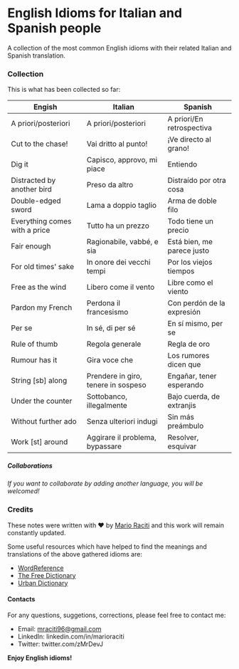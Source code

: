 # English Idioms for Italian and Spanish people

A collection of the most common English idioms with their related Italian and Spanish translation.

### Collection

This is what has been collected so far:

| Engish                        | Italian                             | Spanish                     |
| ------                        | ------                              | ------                      |
| A priori/posteriori           | A priori/posteriori                 | A priori/En retrospectiva   |
| Cut to the chase!             | Vai dritto al punto!                | ¡Ve directo al grano!       |
| Dig it                        | Capisco, approvo, mi piace          | Entiendo                    |
| Distracted by another bird    | Preso da altro                      | Distraído por otra cosa     |
| Double-edged sword            | Lama a doppio taglio                | Arma de doble filo          |
| Everything comes with a price | Tutto ha un prezzo                  | Todo tiene un precio        |
| Fair enough                   | Ragionabile, vabbé, e sia           | Está bien, me parece justo  |
| For old times' sake           | In onore dei vecchi tempi           | Por los viejos tiempos      |
| Free as the wind              | Libero come il vento                | Libre como el viento        |
| Pardon my French              | Perdona il francesismo              | Con perdón de la expresión  |
| Per se                        | In sé, di per sé                    | En sí mismo, per se         |
| Rule of thumb                 | Regola generale                     | Regla de oro                |
| Rumour has it                 | Gira voce che                       | Los rumores dicen que       |
| String [sb] along             | Prendere in giro, tenere in sospeso | Engañar, tener esperando    |
| Under the counter             | Sottobanco, illegalmente            | Bajo cuerda, de extranjis   |
| Without further ado           | Senza ulteriori indugi              | Sin más preámbulo           |
| Work [st] around              | Aggirare il problema, bypassare     | Resolver, esquivar          |

##### Collaborations

_If you want to collaborate by adding another language, you will be welcomed!_

### Credits

These notes were written with ♥ by [Mario Raciti](https://marioraciti.ml) and this work will remain constantly updated.

Some useful resources which have helped to find the meanings and translations of the above gathered idioms are:

- [WordReference](https://www.wordreference.com)
- [The Free Dictionary](https://idioms.thefreedictionary.com/)
- [Urban Dictionary](https://www.urbandictionary.com)

#### Contacts

For any questions, suggetions, corrections, please feel free to contact me:

- Email: mraciti96@gmail.com
- LinkedIn: linkedin.com/in/marioraciti
- Twitter: twitter.com/zMrDevJ

**Enjoy English idioms!**
